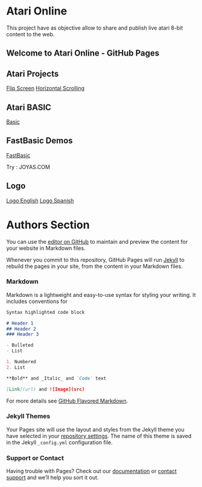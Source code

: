 # Atari Online

This project have as objective allow to share and publish live atari 8-bit content to the web.

## Welcome to Atari Online - GitHub Pages

## Atari Projects

[Flip Screen](https://eahumada.github.io/AtariOnline/atariprojects.html?disk_filename=scrolling.atr)
[Horizontal Scrolling](https://eahumada.github.io/AtariOnline/atariprojects.html?disk_filename=flip.atr)

## Atari BASIC

[Basic](https://eahumada.github.io/basic/?)

## FastBasic Demos

[FastBasic](https://eahumada.github.io/AtariOnline/fastbasic.html?disk_filename=fastbasic.atr)

Try : JOYAS.COM

## Logo

[Logo English](https://eahumada.github.io/logospa/?disk_filename=logo.atr)
[Logo Spanish](https://eahumada.github.io/logospa/?disk_filename=logoatari.atr)


# Authors Section

You can use the [editor on GitHub](https://github.com/eahumada/AtariOnline/edit/gh-pages/index.md) to maintain and preview the content for your website in Markdown files.

Whenever you commit to this repository, GitHub Pages will run [Jekyll](https://jekyllrb.com/) to rebuild the pages in your site, from the content in your Markdown files.

### Markdown

Markdown is a lightweight and easy-to-use syntax for styling your writing. It includes conventions for

```markdown
Syntax highlighted code block

# Header 1
## Header 2
### Header 3

- Bulleted
- List

1. Numbered
2. List

**Bold** and _Italic_ and `Code` text

[Link](url) and ![Image](src)
```

For more details see [GitHub Flavored Markdown](https://guides.github.com/features/mastering-markdown/).

### Jekyll Themes

Your Pages site will use the layout and styles from the Jekyll theme you have selected in your [repository settings](https://github.com/eahumada/AtariOnline/settings). The name of this theme is saved in the Jekyll `_config.yml` configuration file.

### Support or Contact

Having trouble with Pages? Check out our [documentation](https://docs.github.com/categories/github-pages-basics/) or [contact support](https://support.github.com/contact) and we’ll help you sort it out.
